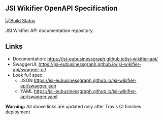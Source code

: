 JSI Wikifier OpenAPI Specification
----------------------------------
[![Build Status](https://travis-ci.org/JSI-EuBusinessGraph/jsi-wikifier-api.svg?branch=master)](https://travis-ci.org/JSI-EuBusinessGraph/jsi-wikifier-api)

JSI Wikifier API documentation repository.

## Links

- Documentation: https://jsi-eubusinessgraph.github.io/jsi-wikifier-api/
- SwaggerUI: https://jsi-eubusinessgraph.github.io/jsi-wikifier-api/swagger-ui/
- Look full spec:
    + JSON https://jsi-eubusinessgraph.github.io/jsi-wikifier-api/swagger.json
    + YAML https://jsi-eubusinessgraph.github.io/jsi-wikifier-api/swagger.yaml

**Warning:** All above links are updated only after Travis CI finishes deployment
